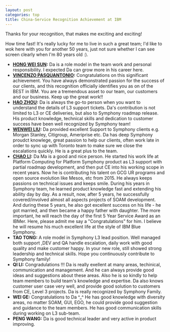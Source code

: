 ```yaml
---
layout: post
categories: top
title: China-Service Recognition Achievement at IBM
---
```


Thanks for your recognition, that makes me exciting and exciting!

How time fast! It's really lucky for me to live in such a great team; I'd like to wok here with you for another 50 years, just not sure whether I can see screen clearly when I'm 80 years old :).

* **[HONG WEI SUN](https://www.linkedin.com/pub/hongwei-sun/b5/852/401):** Da is a role model in the team work and personal responsibility. I expected Da can grow more in his career here.
* **[VINCENZO PASQUANTONIO](https://ca.linkedin.com/in/vincenzopasquantonio):** Congratulations on this significant achievement.  You have always demonstrated passion for the success of our clients, and this recognition officially identifies you as on of the BEST in IBM.  You are a tremendous asset to our team, our customers and our business.  Keep up the great work!!
* **[HAO ZHOU](https://ca.linkedin.com/pub/hao-zhou/18/637/52):** Da is always the go-to person when you want to understand the details of L3 support tickets. Da's contribution is not limited to L3 or CE deliveries, but also to Symphony roadmap release. His product knowledge, technical skills and dedication to customer success have been well recognized by Symphony team!
* **[WENWEI LIU](https://ca.linkedin.com/pub/wenwei-liu/10/96b/bb2):** Da provided excellent Support to Symphony clients e.g. Morgan Stanley, Citigroup, Ameriprise etc. Da has deep Symphony proudct knowlege, great passion to help our clients, often work late in order to sync up with Toronto team to make sure we close the escalations quickly. He is a great plus to the team.
* **[CHAO LI](https://cn.linkedin.com/pub/chao-li/67/638/ba3):** Da Ma is a good and nice person. He started his work life at Platform Computing for Platform Symphony product as L3 support with partial roadmap development, and then put CE into his working scope in recent years. Now he is contributing his talent on GCG UR programs and open source evolution like Mesos, etc from 2015. He always keeps passions on technical issues and keeps smile. During his years in Symphony team, he learned product knowledge fast and extending his ability day by day. As a result, now, after 5 years, he successfully covered/involved almost all aspects projects of SOAM development. And during these 5 years, he also got excellent success on his life - he got married, and then became a happy father with daughter. The more important, he will reach the day of the first 5 Year Service Award as an IBMer. Here, please admit me say a "Congratulations" for him. I believe he will resume his much excellent life at the style of IBM Blue Symphony.
* **TAO TONG:** A role model in Symphony L3 lead position. Well managed both support ,DEV and QA handle escalation, daily work with good quality and make customer happy. In your new role, still showed strong leadership and technical skills. Hope you continuously contribute to Symphony family!
* **QI LI:** Congradulations !!! Da is really exellent at many areas, techinical, communication and management. And he can always provide good ideas and suggestions about these areas. Also he is so kindly to help team members to build team's knowledge and expertise. Da also knows customer user case very well, and provide good solution to customers from CE, Level 3 projects. Da is really recognized by Symphony Family.
* **WEI GE:** Congratulations to Da ^_^ He has good knowledge with diversity areas, no matter SOAM, GUI, EGO, he could provide good suggestion and guidance to the team members. He has good communication skills during working on L3 sub-team.
* **PENG WANG:** Da is good technical leader and very active in product improving.
